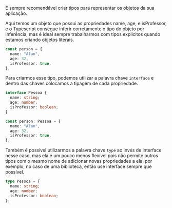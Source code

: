 É sempre recomendável criar tipos para representar os objetos da sua aplicação.

Aqui temos um objeto que possui as propriedades name, age, e isProfessor, e o Typescript consegue inferir corretamente o tipo do objeto por inferência, mas é ideal sempre trabalharmos com tipos explicitos quando estamos criando objetos literais.

```typescript
const person = {
  name: "Alan",
  age: 32,
  isProfessor: true,
};
```

Para criarmos esse tipo, podemos utilizar a palavra chave `interface` e dentro das chaves colocamos a tipagem de cada propriedade.

```typescript
interface Pessoa {
  name: string;
  age: number;
  isProfessor: boolean;
}

const person: Pessoa = {
  name: "Alan",
  age: 32,
  isProfessor: true,
};
```

Também é possível utilizarmos a palavra chave `type` ao invés de interface nesse caso, mas ela é um pouco menos flexível pois não permite outros tipos com o mesmo nome de adicionar novas propriedades a ela, por exemplo, no caso de uma biblioteca, então use interface sempre que possível.

```typescript
type Pessoa = {
  name: string;
  age: number;
  isProfessor: boolean;
};
```
